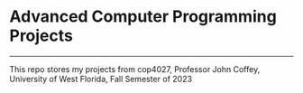 # Advanced Computer Programming Projects
---
This repo stores my projects from cop4027, Professor John Coffey, University of West Florida, Fall Semester of 2023

